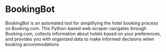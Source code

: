 # BookingBot
BookingBot is an automated tool for simplifying the hotel booking process on Booking.com. This Python-based web scraper navigates through Booking.com, collects information about hotels based on your preferences, and provides you with organized data to make informed decisions when booking accommodations
